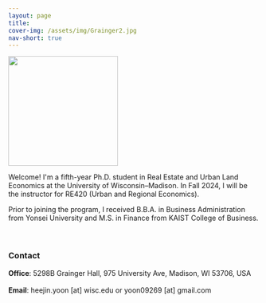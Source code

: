 ```yaml
---
layout: page
title: 
cover-img: /assets/img/Grainger2.jpg
nav-short: true
---
```


<img src= "https://heejin-yoon.github.io/assets/img/profile_heejin.jpg" width="220">
<br/>

Welcome! I'm a fifth-year Ph.D. student in Real Estate and Urban Land Economics at the University of Wisconsin&ndash;Madison. In Fall 2024, I will be the instructor for RE420 (Urban and Regional Economics).

Prior to joining the program, I received B.B.A. in Business Administration from Yonsei University and M.S. in Finance from KAIST College of Business.
<br/><br/><br/>

### Contact

**Office**: 5298B Grainger Hall, 975 University Ave, Madison, WI 53706, USA 
<br/><br/>
**Email**: heejin.yoon [at] wisc.edu or yoon09269 [at] gmail.com


